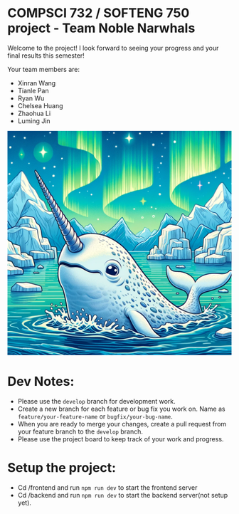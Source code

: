 # COMPSCI 732 / SOFTENG 750 project - Team Noble Narwhals

Welcome to the project! I look forward to seeing your progress and your final results this semester!

Your team members are:
- Xinran Wang
- Tianle Pan
- Ryan Wu
- Chelsea Huang
- Zhaohua Li
- Luming Jin

![](./group-image/Noble%20Narwhals.webp)


# Dev Notes:
- Please use the `develop` branch for development work.
- Create a new branch for each feature or bug fix you work on. Name as `feature/your-feature-name` or `bugfix/your-bug-name`.
- When you are ready to merge your changes, create a pull request from your feature branch to the `develop` branch.
- Please use the project board to keep track of your work and progress.

# Setup the project:
- Cd /frontend and run `npm run dev` to start the frontend server
- Cd /backend and run `npm run dev` to start the backend server(not setup yet).
